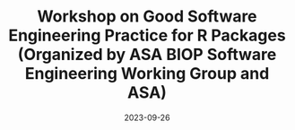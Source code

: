 ---
# Documentation: https://wowchemy.com/docs/managing-content/
type: conference
title: "Workshop on Good Software Engineering Practice for R Packages (Organized by ASA BIOP Software Engineering Working Group and ASA)"
url_register: https://openpharma.github.io/workshop-r-swe-md/
date: 2023-09-26
location: "In-person at George Washington University, Rockville, MD"
all_day: true
speaker: "Andrew Bean, Biju Wang and Daniel Sabanes Bove"
---